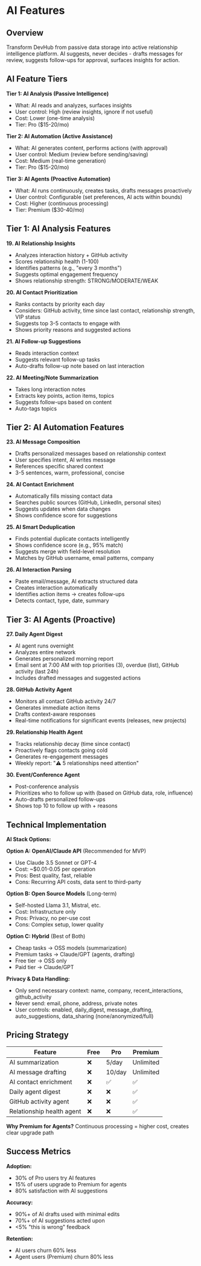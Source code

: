# AI Features

## Overview

Transform DevHub from passive data storage into active relationship
intelligence platform. AI suggests, never decides - drafts messages
for review, suggests follow-ups for approval, surfaces insights for
action.

## AI Feature Tiers

**Tier 1: AI Analysis (Passive Intelligence)**

- What: AI reads and analyzes, surfaces insights
- User control: High (review insights, ignore if not useful)
- Cost: Lower (one-time analysis)
- Tier: Pro ($15-20/mo)

**Tier 2: AI Automation (Active Assistance)**

- What: AI generates content, performs actions (with approval)
- User control: Medium (review before sending/saving)
- Cost: Medium (real-time generation)
- Tier: Pro ($15-20/mo)

**Tier 3: AI Agents (Proactive Automation)**

- What: AI runs continuously, creates tasks, drafts messages
  proactively
- User control: Configurable (set preferences, AI acts within bounds)
- Cost: Higher (continuous processing)
- Tier: Premium ($30-40/mo)

## Tier 1: AI Analysis Features

**19. AI Relationship Insights**

- Analyzes interaction history + GitHub activity
- Scores relationship health (1-100)
- Identifies patterns (e.g., "every 3 months")
- Suggests optimal engagement frequency
- Shows relationship strength: STRONG/MODERATE/WEAK

**20. AI Contact Prioritization**

- Ranks contacts by priority each day
- Considers: GitHub activity, time since last contact, relationship
  strength, VIP status
- Suggests top 3-5 contacts to engage with
- Shows priority reasons and suggested actions

**21. AI Follow-up Suggestions**

- Reads interaction context
- Suggests relevant follow-up tasks
- Auto-drafts follow-up note based on last interaction

**22. AI Meeting/Note Summarization**

- Takes long interaction notes
- Extracts key points, action items, topics
- Suggests follow-ups based on content
- Auto-tags topics

## Tier 2: AI Automation Features

**23. AI Message Composition**

- Drafts personalized messages based on relationship context
- User specifies intent, AI writes message
- References specific shared context
- 3-5 sentences, warm, professional, concise

**24. AI Contact Enrichment**

- Automatically fills missing contact data
- Searches public sources (GitHub, LinkedIn, personal sites)
- Suggests updates when data changes
- Shows confidence score for suggestions

**25. AI Smart Deduplication**

- Finds potential duplicate contacts intelligently
- Shows confidence score (e.g., 95% match)
- Suggests merge with field-level resolution
- Matches by GitHub username, email patterns, company

**26. AI Interaction Parsing**

- Paste email/message, AI extracts structured data
- Creates interaction automatically
- Identifies action items → creates follow-ups
- Detects contact, type, date, summary

## Tier 3: AI Agents (Proactive)

**27. Daily Agent Digest**

- AI agent runs overnight
- Analyzes entire network
- Generates personalized morning report
- Email sent at 7:00 AM with top priorities (3), overdue (list),
  GitHub activity (last 24h)
- Includes drafted messages and suggested actions

**28. GitHub Activity Agent**

- Monitors all contact GitHub activity 24/7
- Generates immediate action items
- Drafts context-aware responses
- Real-time notifications for significant events (releases, new
  projects)

**29. Relationship Health Agent**

- Tracks relationship decay (time since contact)
- Proactively flags contacts going cold
- Generates re-engagement messages
- Weekly report: "⚠️ 5 relationships need attention"

**30. Event/Conference Agent**

- Post-conference analysis
- Prioritizes who to follow up with (based on GitHub data, role,
  influence)
- Auto-drafts personalized follow-ups
- Shows top 10 to follow up with + reasons

## Technical Implementation

**AI Stack Options:**

**Option A: OpenAI/Claude API** (Recommended for MVP)

- Use Claude 3.5 Sonnet or GPT-4
- Cost: ~$0.01-0.05 per operation
- Pros: Best quality, fast, reliable
- Cons: Recurring API costs, data sent to third-party

**Option B: Open Source Models** (Long-term)

- Self-hosted Llama 3.1, Mistral, etc.
- Cost: Infrastructure only
- Pros: Privacy, no per-use cost
- Cons: Complex setup, lower quality

**Option C: Hybrid** (Best of Both)

- Cheap tasks → OSS models (summarization)
- Premium tasks → Claude/GPT (agents, drafting)
- Free tier → OSS only
- Paid tier → Claude/GPT

**Privacy & Data Handling:**

- Only send necessary context: name, company, recent_interactions,
  github_activity
- Never send: email, phone, address, private notes
- User controls: enabled, daily_digest, message_drafting,
  auto_suggestions, data_sharing (none/anonymized/full)

## Pricing Strategy

| Feature                   | Free | Pro    | Premium   |
| ------------------------- | ---- | ------ | --------- |
| AI summarization          | ❌   | 5/day  | Unlimited |
| AI message drafting       | ❌   | 10/day | Unlimited |
| AI contact enrichment     | ❌   | ✅     | ✅        |
| Daily agent digest        | ❌   | ❌     | ✅        |
| GitHub activity agent     | ❌   | ❌     | ✅        |
| Relationship health agent | ❌   | ❌     | ✅        |

**Why Premium for Agents?** Continuous processing = higher cost,
creates clear upgrade path

## Success Metrics

**Adoption:**

- 30% of Pro users try AI features
- 15% of users upgrade to Premium for agents
- 80% satisfaction with AI suggestions

**Accuracy:**

- 90%+ of AI drafts used with minimal edits
- 70%+ of AI suggestions acted upon
- <5% "this is wrong" feedback

**Retention:**

- AI users churn 60% less
- Agent users (Premium) churn 80% less
